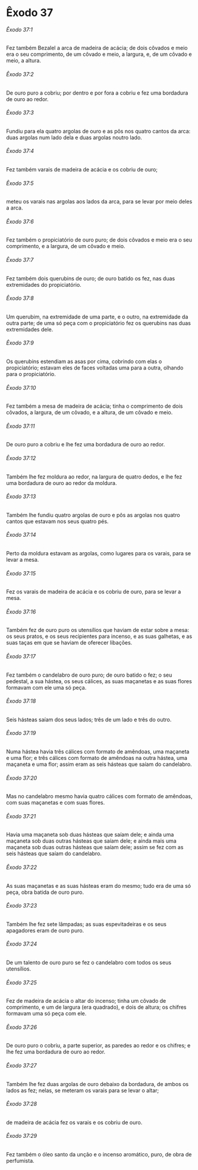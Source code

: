 # Êxodo 37

###### Êxodo 37:1

Fez também Bezalel a arca de madeira de acácia; de dois côvados e meio era o seu comprimento, de um côvado e meio, a largura, e, de um côvado e meio, a altura.

###### Êxodo 37:2

De ouro puro a cobriu; por dentro e por fora a cobriu e fez uma bordadura de ouro ao redor.

###### Êxodo 37:3

Fundiu para ela quatro argolas de ouro e as pôs nos quatro cantos da arca: duas argolas num lado dela e duas argolas noutro lado.

###### Êxodo 37:4

Fez também varais de madeira de acácia e os cobriu de ouro;

###### Êxodo 37:5

meteu os varais nas argolas aos lados da arca, para se levar por meio deles a arca.

###### Êxodo 37:6

Fez também o propiciatório de ouro puro; de dois côvados e meio era o seu comprimento, e a largura, de um côvado e meio.

###### Êxodo 37:7

Fez também dois querubins de ouro; de ouro batido os fez, nas duas extremidades do propiciatório.

###### Êxodo 37:8

Um querubim, na extremidade de uma parte, e o outro, na extremidade da outra parte; de uma só peça com o propiciatório fez os querubins nas duas extremidades dele.

###### Êxodo 37:9

Os querubins estendiam as asas por cima, cobrindo com elas o propiciatório; estavam eles de faces voltadas uma para a outra, olhando para o propiciatório.

###### Êxodo 37:10

Fez também a mesa de madeira de acácia; tinha o comprimento de dois côvados, a largura, de um côvado, e a altura, de um côvado e meio.

###### Êxodo 37:11

De ouro puro a cobriu e lhe fez uma bordadura de ouro ao redor.

###### Êxodo 37:12

Também lhe fez moldura ao redor, na largura de quatro dedos, e lhe fez uma bordadura de ouro ao redor da moldura.

###### Êxodo 37:13

Também lhe fundiu quatro argolas de ouro e pôs as argolas nos quatro cantos que estavam nos seus quatro pés.

###### Êxodo 37:14

Perto da moldura estavam as argolas, como lugares para os varais, para se levar a mesa.

###### Êxodo 37:15

Fez os varais de madeira de acácia e os cobriu de ouro, para se levar a mesa.

###### Êxodo 37:16

Também fez de ouro puro os utensílios que haviam de estar sobre a mesa: os seus pratos, e os seus recipientes para incenso, e as suas galhetas, e as suas taças em que se haviam de oferecer libações.

###### Êxodo 37:17

Fez também o candelabro de ouro puro; de ouro batido o fez; o seu pedestal, a sua hástea, os seus cálices, as suas maçanetas e as suas flores formavam com ele uma só peça.

###### Êxodo 37:18

Seis hásteas saíam dos seus lados; três de um lado e três do outro.

###### Êxodo 37:19

Numa hástea havia três cálices com formato de amêndoas, uma maçaneta e uma flor; e três cálices com formato de amêndoas na outra hástea, uma maçaneta e uma flor; assim eram as seis hásteas que saíam do candelabro.

###### Êxodo 37:20

Mas no candelabro mesmo havia quatro cálices com formato de amêndoas, com suas maçanetas e com suas flores.

###### Êxodo 37:21

Havia uma maçaneta sob duas hásteas que saíam dele; e ainda uma maçaneta sob duas outras hásteas que saíam dele; e ainda mais uma maçaneta sob duas outras hásteas que saíam dele; assim se fez com as seis hásteas que saíam do candelabro.

###### Êxodo 37:22

As suas maçanetas e as suas hásteas eram do mesmo; tudo era de uma só peça, obra batida de ouro puro.

###### Êxodo 37:23

Também lhe fez sete lâmpadas; as suas espevitadeiras e os seus apagadores eram de ouro puro.

###### Êxodo 37:24

De um talento de ouro puro se fez o candelabro com todos os seus utensílios.

###### Êxodo 37:25

Fez de madeira de acácia o altar do incenso; tinha um côvado de comprimento, e um de largura (era quadrado), e dois de altura; os chifres formavam uma só peça com ele.

###### Êxodo 37:26

De ouro puro o cobriu, a parte superior, as paredes ao redor e os chifres; e lhe fez uma bordadura de ouro ao redor.

###### Êxodo 37:27

Também lhe fez duas argolas de ouro debaixo da bordadura, de ambos os lados as fez; nelas, se meteram os varais para se levar o altar;

###### Êxodo 37:28

de madeira de acácia fez os varais e os cobriu de ouro.

###### Êxodo 37:29

Fez também o óleo santo da unção e o incenso aromático, puro, de obra de perfumista.

